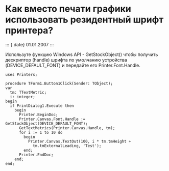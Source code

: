Как вместо печати графики использовать резидентный шрифт принтера?
==================================================================

::: {.date}
01.01.2007
:::

Используте функцию Windows API - GetStockObject() чтобы получить
дескриптор (handle) шрифта по умолчанию устройства
(DEVICE\_DEFAULT\_FONT) и передайте его Printer.Font.Handle.

    uses Printers;
     
    procedure TForm1.Button1Click(Sender: TObject);
    var
      tm: TTextMetric;
      i: integer;
    begin
      if PrintDialog1.Execute then
        begin
          Printer.BeginDoc;
          Printer.Canvas.Font.Handle := GetStockObject(DEVICE_DEFAULT_FONT);
          GetTextMetrics(Printer.Canvas.Handle, tm);
          for i := 1 to 10 do
            begin
              Printer.Canvas.TextOut(100, i * tm.tmHeight +
                tm.tmExternalLeading, 'Test');
            end;
          Printer.EndDoc;
        end;
    end;

